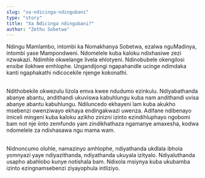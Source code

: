```yaml
---
slug: "xa-ndicinga-ndingubani"
type: "story"
title: "Xa Ndicinga ndingubani?"
author: "Zethu Sobetwa"
---
```


Ndingu Mamlambo, intombi ka Nomakhanya Sobetwa, ezalwa nguMadinya, intombi yase Mampondweni. Ndomelele kuba kaloku ndixhasiwe zezi nzwakazi. Ndimhle okwelange livela ehlotyeni. Ndinobubele okengilosi enxibe ilokhwe emhlophe.  Ungandijongi ngapahandle ucinge ndimdaka kanti ngaphakathi ndicocekile njenge kokonathi. <br><br>

Ndithobekile okwezulu lizola emva kwee ndudumo ezinkulu. Ndiyabathanda abanye abantu, andithandi ukuviswa kabuhlungu kuba nam  andithandi uvisa abanye abantu kabuhlungu. Ndiluncedo ekhayeni lam kuba akukho msebenzi owenziwayo ekhaya endingakwazi uwenza. Adifane ndibenayo imiceli mingeni kuba kaloku azikho zinizni izinto ezindihluphayo ngobomi bam not nje iinto zemfundo yam zindikhathaza ngamanye amaxesha, kodwa ndomelele za ndixhasawa ngu mama wam. <br><br>

Nidnoncumo oluhle, namazinyo amhlophe, ndiyathanda ukdlala ibhola yomnyazi yaye ndiyazithanda, ndiyathanda ukuyala izityalo. Ndiyaluthanda usapho abahlobo kunye notishala bam. Ndixola msiynya kuba ukubamba izinto ezingnamsebenzi ziyayophula intliziyo. 